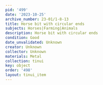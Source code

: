 ```yaml
---
pid: '499'
date: '2023-10-25'
archive_number: 23-01/1-8-13
title: Horse bit with circular ends
subjects: Horses|Farming|Animals
description: Horse bit with circular ends
condition: Good
date_unvalidated: Unknown
creator: Unknown
collector: Unknown
materials: Metal
collection: tinui
key: object
order: '498'
layout: tinui_item
---
```

